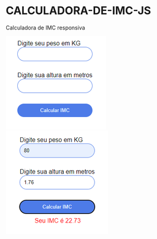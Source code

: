 # CALCULADORA-DE-IMC-JS
 Calculadora de IMC responsiva

![Alt text](assets/image.png)
![Alt text](assets/image-1.png)